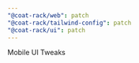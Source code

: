 ```yaml
---
"@coat-rack/web": patch
"@coat-rack/tailwind-config": patch
"@coat-rack/ui": patch
---
```


Mobile UI Tweaks
